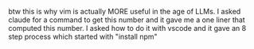 btw this is why vim is actually MORE useful in the age of LLMs. I asked claude for a command to get this number and it gave me a one liner that computed this number. I asked how to do it with vscode and it gave an 8 step process which started with "install npm"

